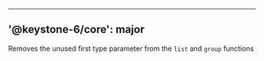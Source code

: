 ----
'@keystone-6/core': major
----

Removes the unused first type parameter from the `list` and `group` functions
